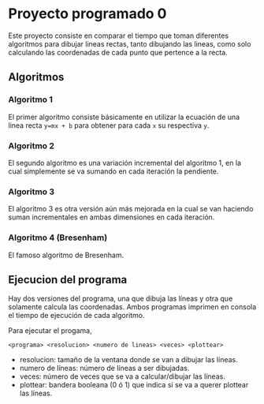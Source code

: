 # Proyecto programado 0

Este proyecto consiste en comparar el tiempo que toman diferentes algoritmos para dibujar lineas rectas,
tanto dibujando las lineas, como solo calculando las coordenadas de cada punto que pertence a la recta.

## Algoritmos

### Algoritmo 1

El primer algoritmo consiste básicamente en utilizar la ecuación de una linea recta `y=mx + b` para 
obtener para cada `x` su respectiva `y`.

### Algoritmo 2

El segundo algoritmo es una variación incremental del algoritmo 1, en la cual simplemente se va sumando en cada iteración la pendiente.

### Algoritmo 3

El algoritmo 3 es otra versión aún más mejorada en la cual se van haciendo suman incrementales en ambas dimensiones en cada iteración.

### Algoritmo 4 (Bresenham)

El famoso algoritmo de Bresenham.

## Ejecucion del programa

Hay dos versiones del programa, una que dibuja las líneas y otra que solamente calcula las coordenadas.
Ambos programas imprimen en consola el tiempo de ejecución de cada algoritmo. 

Para ejecutar el progama, 

    <programa> <resolucion> <numero de lineas> <veces> <plottear>

- resolucion: tamaño de la ventana donde se van a dibujar las líneas.
- numero de líneas: número de líneas a ser dibujadas.
- veces: número de veces que se va a calcular/dibujar las líneas.
- plottear: bandera booleana (0 ó 1) que indica si se va a querer plottear las líneas.
